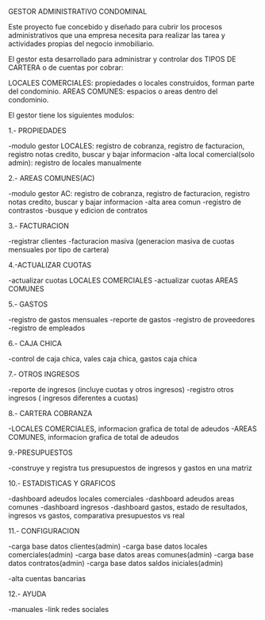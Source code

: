GESTOR ADMINISTRATIVO CONDOMINAL

Este proyecto fue concebido y diseñado para cubrir los procesos administrativos que una empresa necesita para realizar las tarea y actividades propias del negocio inmobiliario.

El gestor esta desarrollado para administrar y controlar dos TIPOS DE CARTERA o de cuentas por cobrar:

LOCALES COMERCIALES: propiedades o locales construidos, forman parte del condominio. AREAS COMUNES: espacios o areas dentro del condominio.

El gestor tiene los siguientes modulos:

1.- PROPIEDADES

-modulo gestor LOCALES: registro de cobranza, registro de facturacion, registro notas credito, buscar y bajar informacion -alta local comercial(solo admin): registro de locales manualmente

2.- AREAS COMUNES(AC)

-modulo gestor AC: registro de cobranza, registro de facturacion, registro notas credito, buscar y bajar informacion -alta area comun -registro de contrastos -busque y edicion de contratos

3.- FACTURACION

-registrar clientes -facturacion masiva (generacion masiva de cuotas mensuales por tipo de cartera)

4.-ACTUALIZAR CUOTAS

-actualizar cuotas LOCALES COMERCIALES -actualizar cuotas AREAS COMUNES

5.- GASTOS

-registro de gastos mensuales -reporte de gastos -registro de proveedores -registro de empleados

6.- CAJA CHICA

-control de caja chica, vales caja chica, gastos caja chica

7.- OTROS INGRESOS

-reporte de ingresos (incluye cuotas y otros ingresos) -registro otros ingresos ( ingresos diferentes a cuotas)

8.- CARTERA COBRANZA

-LOCALES COMERCIALES, informacion grafica de total de adeudos -AREAS COMUNES, informacion grafica de total de adeudos

9.-PRESUPUESTOS

-construye y registra tus presupuestos de ingresos y gastos en una matriz 

10.- ESTADISTICAS Y GRAFICOS

-dashboard adeudos locales comerciales -dashboard adeudos areas comunes -dashboard ingresos -dashboard gastos, estado de resultados, ingresos vs gastos, comparativa presupuestos vs real

11.- CONFIGURACION

-carga base datos clientes(admin) -carga base datos locales comerciales(admin) -carga base datos areas comunes(admin) -carga base datos contratos(admin) -carga base datos saldos iniciales(admin)

-alta cuentas bancarias

12.- AYUDA

-manuales -link redes sociales
